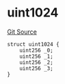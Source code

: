# uint1024
[Git Source](https://github.com/thrackle-io/uint1024/blob/de533978886e948519d62c7bc35e591ac86bf087/src/UintTypes.sol)


```solidity
struct uint1024 {
    uint256 _0;
    uint256 _1;
    uint256 _2;
    uint256 _3;
}
```

